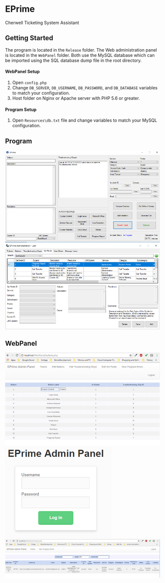 # EPrime
Cherwell Ticketing System Assistant

## Getting Started
The program is located in the `Release` folder. The Web administration panel is located in the `WebPanel` folder. Both use the MySQL database which can be imported using the SQL database dump file in the root directory.

#### WebPanel Setup
1. Open `config.php`
2. Change `DB_SERVER`, `DB_USERNAME`, `DB_PASSWORD`, and `DB_DATABASE` variables to match your configuration.
3. Host folder on Nginx or Apache server with PHP 5.6 or greater.

#### Program Setup
1. Open `Resources\db.txt` file and change variables to match your MySQL configuration.

## Program
![alt text](./demo_images/program/main.PNG "Main Window")   
![alt text](./demo_images/program/administration.PNG "Administration Window")

## WebPanel
![alt text](./demo_images/web_panel/editbuttons.PNG "Edit Buttons")   
![alt text](./demo_images/web_panel/login.PNG "Ajax Login")   
![alt text](./demo_images/web_panel/search.PNG "Ajax Search / Different User Levels")
